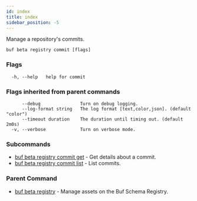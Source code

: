 ```yaml
---
id: index
title: index
sidebar_position: -5
---
```

Manage a repository's commits.

```
buf beta registry commit [flags]
```

### Flags

```
  -h, --help   help for commit
```

### Flags inherited from parent commands

```
      --debug               Turn on debug logging.
      --log-format string   The log format [text,color,json]. (default "color")
      --timeout duration    The duration until timing out. (default 2m0s)
  -v, --verbose             Turn on verbose mode.
```

### Subcommands

* [buf beta registry commit get](commit/get.md)	 - Get details about a commit.
* [buf beta registry commit list](commit/list.md)	 - List commits.

### Parent Command

* [buf beta registry](../registry.md)	 - Manage assets on the Buf Schema Registry.
